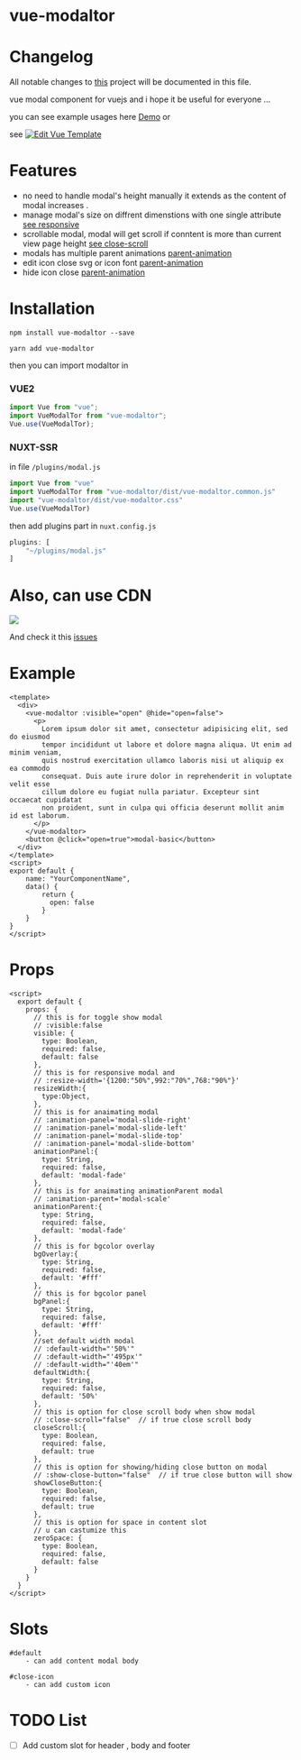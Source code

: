 # vue-modaltor

# Changelog

All notable changes to [this](changelog.md) project will be documented in this file.

vue modal component for vuejs and i hope it be useful for everyone ...

you can see example usages here
[Demo](https://davodaslanifakor.github.io/modaltor)
or

see [![Edit Vue Template](https://codesandbox.io/static/img/play-codesandbox.svg)](https://codesandbox.io/s/63vvr24qn)

# Features

- no need to handle modal's height manually it extends as the content of modal increases .
- manage modal's size on diffrent dimenstions with one single attribute [see responsive](https://davodaslanifakor.github.io/modaltor#responsive)
- scrollable modal, modal will get scroll if conntent is more than current view page height [see close-scroll](https://davodaslanifakor.github.io/modaltor#close-scroll)
- modals has multiple parent animations [parent-animation](https://davodaslanifakor.github.io/modaltor#animation-parent)
- edit icon close svg or icon font [parent-animation](https://davodaslanifakor.github.io/modaltor#svg)
- hide icon close [parent-animation](https://davodaslanifakor.github.io/modaltor#show-close-button)

# Installation

```NPM
npm install vue-modaltor --save
```

```YARN
yarn add vue-modaltor
```

then you can import modaltor in

### VUE2

```js
import Vue from "vue";
import VueModalTor from "vue-modaltor";
Vue.use(VueModalTor);
```

### NUXT-SSR
in  file ```/plugins/modal.js```
```js
import Vue from "vue"
import VueModalTor from "vue-modaltor/dist/vue-modaltor.common.js"
import "vue-modaltor/dist/vue-modaltor.css"
Vue.use(VueModalTor)
```
then add plugins part in ```nuxt.config.js```
```js
plugins: [
    "~/plugins/modal.js"
]
```

# Also, can use CDN
[![](https://data.jsdelivr.com/v1/package/npm/vue-modaltor/badge?style=rounded)](https://www.jsdelivr.com/package/npm/vue-modaltor)

And check it this [issues](https://github.com/davodaslanifakor/modaltor/issues/13) 

# Example

```vue
<template>
  <div>
    <vue-modaltor :visible="open" @hide="open=false">
      <p>
        Lorem ipsum dolor sit amet, consectetur adipisicing elit, sed do eiusmod
        tempor incididunt ut labore et dolore magna aliqua. Ut enim ad minim veniam,
        quis nostrud exercitation ullamco laboris nisi ut aliquip ex ea commodo
        consequat. Duis aute irure dolor in reprehenderit in voluptate velit esse
        cillum dolore eu fugiat nulla pariatur. Excepteur sint occaecat cupidatat
        non proident, sunt in culpa qui officia deserunt mollit anim id est laborum.
      </p>
    </vue-modaltor>
    <button @click="open=true">modal-basic</button>
  </div>
</template>
<script>
export default {
    name: "YourComponentName",
    data() {
        return {
          open: false
        }
    }
}
</script>

```

# Props

```vue
<script>
  export default {
    props: {
      // this is for toggle show modal
      // :visible:false
      visible: {
        type: Boolean,
        required: false,
        default: false
      },
      // this is for responsive modal and
      // :resize-width='{1200:"50%",992:"70%",768:"90%"}'
      resizeWidth:{
        type:Object,
      },
      // this is for anaimating modal
      // :animation-panel='modal-slide-right'
      // :animation-panel='modal-slide-left'
      // :animation-panel='modal-slide-top'
      // :animation-panel='modal-slide-bottom'
      animationPanel:{
        type: String,
        required: false,
        default: 'modal-fade'
      },
      // this is for anaimating animationParent modal
      // :animation-parent='modal-scale'
      animationParent:{
        type: String,
        required: false,
        default: 'modal-fade'
      },
      // this is for bgcolor overlay
      bgOverlay:{
        type: String,
        required: false,
        default: '#fff'
      },
      // this is for bgcolor panel
      bgPanel:{
        type: String,
        required: false,
        default: '#fff'
      },
      //set default width modal
      // :default-width="'50%'"
      // :default-width="'495px'"
      // :default-width="'40em'"
      defaultWidth:{
        type: String,
        required: false,
        default: '50%'
      },
      // this is option for close scroll body when show modal
      // :close-scroll="false"  // if true close scroll body
      closeScroll:{
        type: Boolean,
        required: false,
        default: true
      },
      // this is option for showing/hiding close button on modal
      // :show-close-button="false"  // if true close button will show
      showCloseButton:{
        type: Boolean,
        required: false,
        default: true
      },
      // this is option for space in content slot
      // u can castumize this
      zeroSpace: {
        type: Boolean,
        required: false,
        default: false
      }
    }
  }
</script>
```


# Slots

    #default 
        - can add content modal body

    #close-icon
        - can add custom icon



# TODO List

- [ ] Add custom slot for header , body and footer
